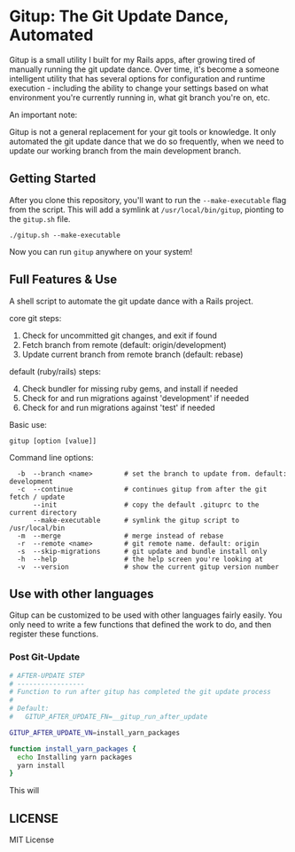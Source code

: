 # Gitup: The Git Update Dance, Automated

Gitup is a small utility I built for my Rails apps, after growing tired of manually running the git update dance. Over time,
it's become a someone intelligent utility that has several options for configuration and runtime execution - including the
ability to change your settings based on what environment you're currently running in, what git branch you're on, etc.

An important note:

Gitup is not a general replacement for your git tools or knowledge. It only automated the git update dance that we do so
frequently, when we need to update our working branch from the main development branch.

## Getting Started

After you clone this repository, you'll want to run the `--make-executable` flag from the script. This will add a symlink
at `/usr/local/bin/gitup`, pionting to the `gitup.sh` file.

`./gitup.sh --make-executable`

Now you can run `gitup` anywhere on your system!

## Full Features & Use

A shell script to automate the git update dance with a Rails project.
 
core git steps:

  1. Check for uncommitted git changes, and exit if found
  2. Fetch branch from remote (default: origin/development)
  3. Update current branch from remote branch (default: rebase)

default (ruby/rails) steps:

  4. Check bundler for missing ruby gems, and install if needed
  5. Check for and run migrations against 'development' if needed
  6. Check for and run migrations against 'test' if needed
 
Basic use:
 
```
gitup [option [value]]
```
 
Command line options:
 
```
  -b  --branch <name>        # set the branch to update from. default: development
  -c  --continue             # continues gitup from after the git fetch / update
      --init                 # copy the default .gituprc to the current directory
      --make-executable      # symlink the gitup script to /usr/local/bin
  -m  --merge                # merge instead of rebase
  -r  --remote <name>        # git remote name. default: origin
  -s  --skip-migrations      # git update and bundle install only
  -h  --help                 # the help screen you're looking at
  -v  --version              # show the current gitup version number
```

## Use with other languages

Gitup can be customized to be used with other languages fairly easily. You only need to write a few functions
that defined the work to do, and then register these functions.

### Post Git-Update

```bash
# AFTER-UPDATE STEP
# -----------------
# Function to run after gitup has completed the git update process
#
# Default:
#   GITUP_AFTER_UPDATE_FN=__gitup_run_after_update

GITUP_AFTER_UPDATE_VN=install_yarn_packages

function install_yarn_packages {
  echo Installing yarn packages
  yarn install
}
```

This will 

## LICENSE

MIT License
